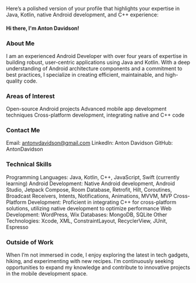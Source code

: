 
Here’s a polished version of your profile that highlights your expertise in Java, Kotlin, native Android development, and C++ experience:

#### Hi there, I'm Anton Davidson!
### About Me
I am an experienced Android Developer with over four years of expertise in building robust, user-centric applications using Java and Kotlin. With a deep understanding of Android architecture components and a commitment to best practices, I specialize in creating efficient, maintainable, and high-quality code.
### Areas of Interest
Open-source Android projects
Advanced mobile app development techniques
Cross-platform development, integrating native and C++ code
### Contact Me
Email: antonvdavidson@gmail.com
LinkedIn: Anton Davidson
GitHub: AntonDavidson
### Technical Skills
Programming Languages: Java, Kotlin, C++, JavaScript, Swift (currently learning)
Android Development: Native Android development, Android Studio, Jetpack Compose, Room Database, Retrofit, Hilt, Coroutines, Broadcast Receivers, Intents, Notifications, Animations, MVVM, MVP
Cross-Platform Development: Proficient in integrating C++ for cross-platform solutions, utilizing native development to optimize performance
Web Development: WordPress, Wix
Databases: MongoDB, SQLite
Other Technologies: Xcode, XML, ConstraintLayout, RecyclerView, JUnit, Espresso
### Outside of Work
When I’m not immersed in code, I enjoy exploring the latest in tech gadgets, hiking, and experimenting with new recipes. I’m continuously seeking opportunities to expand my knowledge and contribute to innovative projects in the mobile development space.

